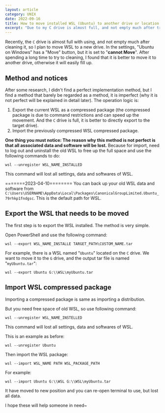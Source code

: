 ```yaml
---
layout: article
category: UNIX
date: 2022-09-16
title: How to move installed WSL (Ubuntu) to another drive or location
excerpt: "Due to my C drive is almost full, and not empty much after try to clean it, so I plan to move WSL to a new drive."
---
```

Recently, the `C` drive is almost full with using, and not empty much after cleaning it, so I plan to move WSL to a new drive. In the settings, "Ubuntu on Windows" has a "Move" button, but it is set to "**cannot Move**". After spending a long time to try to cleaning, I found that it is better to move it to another drive, otherwise it will easily fill up.

## Method and notices
After some research, I didn't find a perfect implementation method, but I find a method that barely be regarded as a method, it is imperfect (why it is not perfect will be explained in detail later). The operation logic is:
1. Export the current WSL as a compressed package (the compressed package is due to command restrictions and can speed up the movement. And the `C` drive is full, it is better to directly export to the target drive).
2. Import the previously compressed WSL compressed package.

**One thing you must notice: The reason why this method is not perfect is that all associated data and software will be lost.** Because for import, need to log out and uninstall the old WSL to free up the full space and use the following commands to do:

```
wsl --unregister WSL_NAME_INSTALLED
```

This command will lost all settings, data and softwares of WSL.

=======2023-04-10========
You can back up your old WSL data and software from `C:\Users\USERNAME\AppData\Local\Packages\CanonicalGroupLimited.Ubuntu_79rhkp1fndgsc`. This is the default path for WSL.

## Export the WSL that needs to be moved
The first step is to export the WSL installed. The method is very simple.

Open PowerShell and use the following command:

```
wsl --export WSL_NAME_INSTALLE TARGET_PATH\CUSTOM_NAME.tar
```

For example, there is a WSL named "`Ubuntu`" located on the `C` drive. We want to move it to the `G` drive, and the output tar file is named "`myUbuntu.tar`":

```
wsl --export Ubuntu G:\\WSL\myUbuntu.tar
```

## Import WSL compressed package
Importing a compressed package is same as importing a distribution.

But you need free space of old WSL, so use following command:

```
wsl --unregister WSL_NAME_INSTELLED
```

This command will lost all settings, data and softwares of WSL.

This is an example as before:

```
wsl --unregister Ubuntu
```

Then import the WSL package:

```
wsl --import WSL_NAME PATH WSL_PACKAGE_PATH
```

For example:

```
wsl --import Ubuntu G:\\WSL G:\\WSL\myUbuntu.tar
```

It have moved to new position and you can re-open terminal to use, but lost all data.

I hope these will help someone in need~
